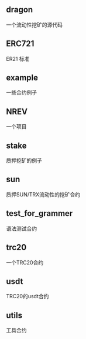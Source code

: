 ## dragon
一个流动性挖矿的源代码

## ERC721
ER21 标准

## example
一些合约例子

## NREV
一个项目

## stake
质押挖矿的例子

## sun
质押SUN/TRX流动性的挖矿合约

## test_for_grammer
语法测试合约

## trc20
一个TRC20合约

## usdt
TRC20的usdt合约

## utils
工具合约
